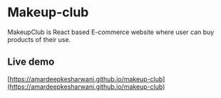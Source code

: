 # Makeup-club
MakeupClub is React based E-commerce website where user can buy products of their use.


## Live demo

[https://amardeepkesharwani.github.io/makeup-club](https://amardeepkesharwani.github.io/makeup-club)
